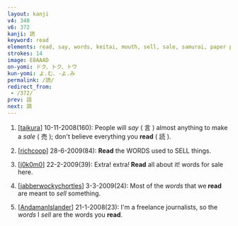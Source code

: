```yaml
---
layout: kanji
v4: 348
v6: 372
kanji: 読
keyword: read
elements: read, say, words, keitai, mouth, sell, sale, samurai, paper punch, Miss World, crown, human legs
strokes: 14
image: E8AAAD
on-yomi: ドク、トク、トウ
kun-yomi: よ.む、-よ.み
permalink: /読/
redirect_from:
 - /372/
prev: 語
next: 調
---
```


1) [<a href="http://kanji.koohii.com/profile/taikura">taikura</a>] 10-11-2008(160): People will <em>say</em> ( 言 ) almost anything to make a <em>sale</em> ( 売 ); don&#039;t believe everything you <strong>read</strong> ( 読 ).

2) [<a href="http://kanji.koohii.com/profile/richcoop">richcoop</a>] 28-6-2009(84): <strong>Read</strong> the WORDS used to SELL things.

3) [<a href="http://kanji.koohii.com/profile/j0k0m0">j0k0m0</a>] 22-2-2009(39): Extra! extra!<strong> Read</strong> all about it! words for sale here.

4) [<a href="http://kanji.koohii.com/profile/jabberwockychortles">jabberwockychortles</a>] 3-3-2009(24): Most of the <em>words</em> that we<strong> read</strong> are meant to <em>sell</em> something.

5) [<a href="http://kanji.koohii.com/profile/AndamanIslander">AndamanIslander</a>] 21-1-2008(23): I&#039;m a freelance journalists, so the <em>words</em> I <em>sell</em> are the words you <strong>read</strong>.

